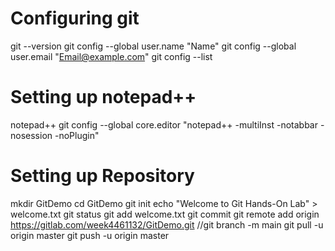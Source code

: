 # Configuring git
git --version
git config --global user.name "Name"
git config --global user.email "Email@example.com"
git config --list

# Setting up notepad++
notepad++
git config --global core.editor "notepad++ -multiInst -notabbar -nosession -noPlugin"

# Setting up Repository 
mkdir GitDemo
cd GitDemo
git init
echo "Welcome to Git Hands-On Lab" > welcome.txt
git status
git add welcome.txt
git commit
git remote add origin https://gitlab.com/week4461132/GitDemo.git
//git branch -m main
git pull -u origin master
git push -u origin master

